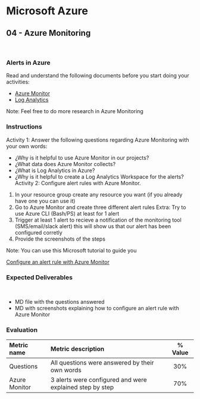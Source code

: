 # Microsoft Azure
## 04 - Azure Monitoring
​
### Alerts in Azure
Read and understand the following documents before you start doing your activities:
* [Azure Monitor](https://docs.microsoft.com/es-es/azure/azure-monitor/overview)
* [Log Analytics](https://docs.microsoft.com/en-us/azure/azure-monitor/logs/log-analytics-tutorial)
​

Note: Feel free to do more research in Azure Monitoring

### Instructions
Activity 1: Answer the following questions regarding Azure Monitoring with your own words:
* ¿Why is it helpful to use Azure Monitor in our projects?
* ¿What data does Azure Monitor collects?
* ¿What is Log Analytics in Azure?
* ¿Why is it helpful to create a Log Analytics Workspace for the alerts?
​
Activity 2: Configure alert rules with Azure Monitor.
<ol>
<li>In your resource group create any resource you want (if you already have one you can use it)</li>
<li>Go to Azure Monitor and create three different alert rules Extra: Try to use Azure CLI (Bash/PS) at least for 1 alert</li>
<li>Trigger at least 1 alert to recieve a notification of the monitoring tool (SMS/email/slack alert) this will show us that our alert has been configured corretly
</li>
<li>Provide the screenshots of the steps</li>
</ol>
Note: You can use this Microsoft tutorial to guide you

[Configure an alert rule with Azure Monitor](https://www.youtube.com/watch?v=ps4iasnS7Qs)

### Expected Deliverables
​
* MD file with the questions answered
* MD with screenshots explaining how to configure an alert rule with Azure Monitor
​
### Evaluation

| Metric name        | Metric description                                | % Value |
|:------------------ |:--------------------------------------------------|:--:|
| Questions | All questions were answered by their own words  | 30% |
| Azure Monitor | 3 alerts were configured and were explained step by step | 70% |
